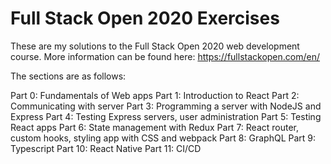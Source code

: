 # Full Stack Open 2020 Exercises
These are my solutions to the Full Stack Open 2020 web development course. More information can be found here: https://fullstackopen.com/en/

The sections are as follows:

Part 0: Fundamentals of Web apps
Part 1: Introduction to React
Part 2: Communicating with server
Part 3: Programming a server with NodeJS and Express
Part 4: Testing Express servers, user administration
Part 5: Testing React apps
Part 6: State management with Redux
Part 7: React router, custom hooks, styling app with CSS and webpack
Part 8: GraphQL
Part 9: Typescript
Part 10: React Native
Part 11: CI/CD
